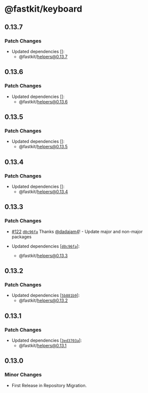 # @fastkit/keyboard

## 0.13.7

### Patch Changes

- Updated dependencies []:
  - @fastkit/helpers@0.13.7

## 0.13.6

### Patch Changes

- Updated dependencies []:
  - @fastkit/helpers@0.13.6

## 0.13.5

### Patch Changes

- Updated dependencies []:
  - @fastkit/helpers@0.13.5

## 0.13.4

### Patch Changes

- Updated dependencies []:
  - @fastkit/helpers@0.13.4

## 0.13.3

### Patch Changes

- [#122](https://github.com/dadajam4/fastkit/pull/122) [`d0c96fa`](https://github.com/dadajam4/fastkit/commit/d0c96faf96b6c91bcb8bc0b1ca9d22fc8ede303e) Thanks [@dadajam4](https://github.com/dadajam4)! - Update major and non-major packages

- Updated dependencies [[`d0c96fa`](https://github.com/dadajam4/fastkit/commit/d0c96faf96b6c91bcb8bc0b1ca9d22fc8ede303e)]:
  - @fastkit/helpers@0.13.3

## 0.13.2

### Patch Changes

- Updated dependencies [[`5b881b9`](https://github.com/dadajam4/fastkit/commit/5b881b94ce1852c12cc3c8f6954564d5235cba4d)]:
  - @fastkit/helpers@0.13.2

## 0.13.1

### Patch Changes

- Updated dependencies [[`3ed3703a`](https://github.com/dadajam4/fastkit/commit/3ed3703aa9092bf47caed6ec192ef4d5a7621d34)]:
  - @fastkit/helpers@0.13.1

## 0.13.0

### Minor Changes

- First Release in Repository Migration.
